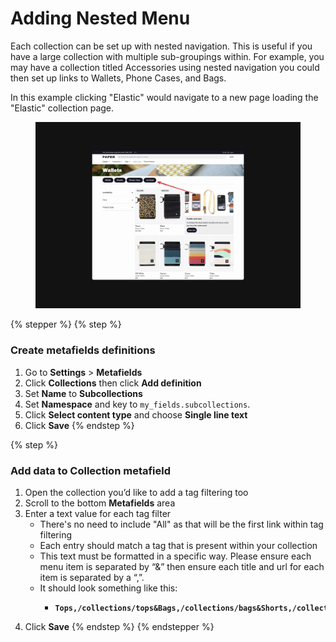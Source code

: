 # Adding Nested Menu

Each collection can be set up with nested navigation. This is useful if you have a large collection with multiple sub-groupings within. For example, you may have a collection titled Accessories using nested navigation you could then set up links to Wallets, Phone Cases, and Bags.

In this example clicking "Elastic" would navigate to a new page loading the "Elastic" collection page.

<figure><img src="../../.gitbook/assets/right.png" alt=""><figcaption></figcaption></figure>

{% stepper %}
{% step %}
### Create metafields definitions

1. Go to **Settings** > **Metafields**
2. Click **Collections** then click **Add definition**
3. Set **Name** to **Subcollections**
4. Set **Namespace** and key to `my_fields.subcollections`.
5. Click **Select content type** and choose **Single line text**
6. Click **Save**
{% endstep %}

{% step %}
### Add data to Collection metafield

1. Open the collection you’d like to add a tag filtering too
2. Scroll to the bottom **Metafields** area
3. Enter a text value for each tag filter
   * There's no need to include "All" as that will be the first link within tag filtering
   * Each entry should match a tag that is present within your collection
   * This text must be formatted in a specific way. Please ensure each menu item is separated by “&” then ensure each title and url for each item is separated by a “,”.
   * It should look something like this:
     * <pre><code><strong>Tops,/collections/tops&#x26;Bags,/collections/bags&#x26;Shorts,/collections/short
       </strong></code></pre>
4. Click **Save**
{% endstep %}
{% endstepper %}

